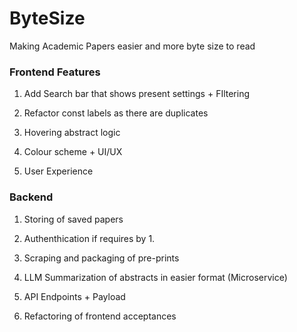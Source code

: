 # ByteSize
Making Academic Papers easier and more byte size to read 


### Frontend Features 

1. Add Search bar that shows present settings + FIltering 

2. Refactor const labels as there are duplicates 

3. Hovering abstract logic 

4. Colour scheme + UI/UX 

5. User Experience 


### Backend 

1. Storing of saved papers 

2. Authenthication if requires by 1. 

3. Scraping and packaging of pre-prints 

4. LLM Summarization of abstracts in easier format  (Microservice)

5. API Endpoints + Payload 

6. Refactoring of frontend acceptances